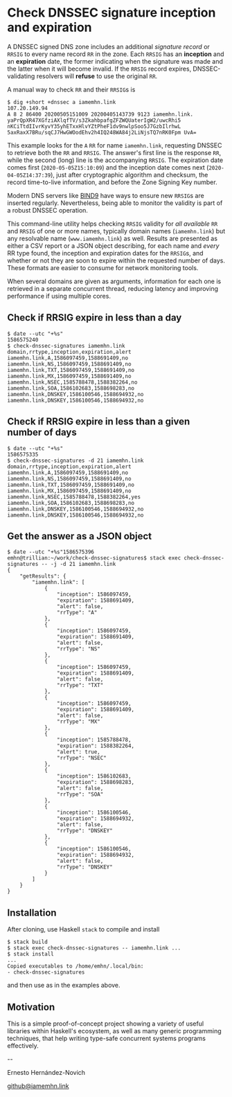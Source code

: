 # Check DNSSEC signature inception and expiration

A DNSSEC signed DNS zone includes an additional *signature record*
or `RRSIG` to every name record `RR` in the zone. Each `RRSIG` has an
**inception** and an **expiration** date, the former indicating when
the signature was made and the latter when it will become invalid.
If the `RRSIG` record expires, DNSSEC-validating resolvers will
**refuse** to use the original `RR`.

A manual way to check `RR` and their `RRSIG`s is

```
$ dig +short +dnssec a iamemhn.link
107.20.149.94
A 8 2 86400 20200505151009 20200405143739 9123 iamemhn.link. yaPrQpXR47XGfziAXlqfTV/s3ZkahbpafgZFZWQUaterIgW2/uwcRhi5 nKCiTtdIIvrKyvY35yhETxxHlvYZtPheF1dv9nwlpSoo5J7GzbIlrhwL 5axRaxX7BRu/sqCJ7HwGWOodEhv2h4IQ248WA84j2LiNjsTQ7nRK0Fpm UvA=
```

This example looks for the `A` `RR` for name `iamemhn.link`,
requesting DNSSEC to retrieve both the `RR` and `RRSIG`.
The answer's first line is the response `RR`, while the second
(long) line is the accompanying `RRSIG`. The expiration date
comes first (`2020-05-05Z15:10:09`) and the inception date comes next
(`2020-04-05Z14:37:39`), just after cryptographic algorithm and checksum,
the record time-to-live information, and before the Zone Signing Key number.

Modern DNS servers like [BIND9](http://www.isc.org/bind) have ways
to ensure new `RRSIG`s are inserted regularly. Nevertheless, being
able to monitor the validity is part of a robust DNSSEC operation.

This command-line utility helps checking `RRSIG` validity
for *all available* `RR` and `RRSIG` of one or more names, typically
domain names (`iamemhn.link`) but any resolvable name
(`www.iamemhn.link`) as well. Results are presented as either
a CSV report or a JSON object describing, for each name
and *every* RR type found, the inception and expiration dates for
the `RRSIG`s, and whether or not they are soon to expire within
the requested number of days. These formats are easier to consume
for network monitoring tools.

When several domains are given as arguments, information for
each one is retrieved in a separate concurrent thread, reducing
latency and improving performance if using multiple cores.

## Check if RRSIG expire in less than a day

```
$ date --utc "+%s"
1586575240
$ check-dnssec-signatures iamemhn.link
domain,rrtype,inception,expiration,alert
iamemhn.link,A,1586097459,1588691409,no
iamemhn.link,NS,1586097459,1588691409,no
iamemhn.link,TXT,1586097459,1588691409,no
iamemhn.link,MX,1586097459,1588691409,no
iamemhn.link,NSEC,1585788478,1588382264,no
iamemhn.link,SOA,1586102683,1588698283,no
iamemhn.link,DNSKEY,1586100546,1588694932,no
iamemhn.link,DNSKEY,1586100546,1588694932,no
```

## Check if RRSIG expire in less than a given number of days

```
$ date --utc "+%s"
1586575335
$ check-dnssec-signatures -d 21 iamemhn.link
domain,rrtype,inception,expiration,alert
iamemhn.link,A,1586097459,1588691409,no
iamemhn.link,NS,1586097459,1588691409,no
iamemhn.link,TXT,1586097459,1588691409,no
iamemhn.link,MX,1586097459,1588691409,no
iamemhn.link,NSEC,1585788478,1588382264,yes
iamemhn.link,SOA,1586102683,1588698283,no
iamemhn.link,DNSKEY,1586100546,1588694932,no
iamemhn.link,DNSKEY,1586100546,1588694932,no
```

## Get the answer as a JSON object

```
$ date --utc "+%s"1586575396
emhn@trillian:~/work/check-dnssec-signatures$ stack exec check-dnssec-signatures -- -j -d 21 iamemhn.link
{
    "getResults": {
        "iamemhn.link": [
            {
                "inception": 1586097459,
                "expiration": 1588691409,
                "alert": false,
                "rrType": "A"
            },
            {
                "inception": 1586097459,
                "expiration": 1588691409,
                "alert": false,
                "rrType": "NS"
            },
            {
                "inception": 1586097459,
                "expiration": 1588691409,
                "alert": false,
                "rrType": "TXT"
            },
            {
                "inception": 1586097459,
                "expiration": 1588691409,
                "alert": false,
                "rrType": "MX"
            },
            {
                "inception": 1585788478,
                "expiration": 1588382264,
                "alert": true,
                "rrType": "NSEC"
            },
            {
                "inception": 1586102683,
                "expiration": 1588698283,
                "alert": false,
                "rrType": "SOA"
            },
            {
                "inception": 1586100546,
                "expiration": 1588694932,
                "alert": false,
                "rrType": "DNSKEY"
            },
            {
                "inception": 1586100546,
                "expiration": 1588694932,
                "alert": false,
                "rrType": "DNSKEY"
            }
        ]
    }
}
```

## Installation

After cloning, use Haskell `stack` to compile and install

```
$ stack build
$ stack exec check-dnssec-signatures -- iamemhn.link ...
$ stack install
...
Copied executables to /home/emhn/.local/bin:
- check-dnssec-signatures
```

and then use as in the examples above.

## Motivation

This is a simple proof-of-concept project showing a variety of
useful libraries within Haskell's ecosystem, as well as many
generic programming techniques, that help writing type-safe
concurrent systems programs effectively.

--

Ernesto Hernández-Novich

github@iamemhn.link
